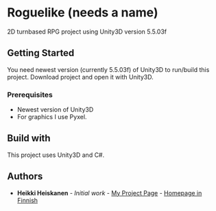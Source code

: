 # Roguelike (needs a name)
2D turnbased RPG project using Unity3D version 5.5.03f

## Getting Started
You need newest version (currently 5.5.03f) of Unity3D to run/build this project. Download project and open it with Unity3D.

### Prerequisites
* Newest version of Unity3D 
* For graphics I use Pyxel.

## Build with
This project uses Unity3D and C#.

## Authors
* **Heikki Heiskanen** - *Initial work* - [My Project Page](http://baserfaz.github.io/Projects/) - [Homepage in Finnish](https://baserfaz.github.io/PortfolioPage/)




